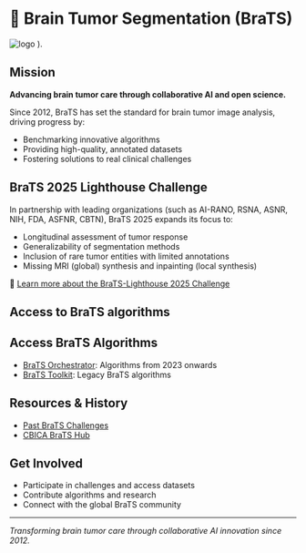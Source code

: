 # 🧠 Brain Tumor Segmentation (BraTS)
<!-- ```
______         _____ _____
| ___ \       |_   _/  ___|
| |_/ /_ __ __ _| | \ `--.
| ___ \ '__/ _` | |  `--. \
| |_/ / | | (_| | | /\__/ /
\____/|_|  \__,_\_/ \____/
   
                                                                                                
``` -->
![logo](logo_2025.png)
).

## Mission
**Advancing brain tumor care through collaborative AI and open science.**

Since 2012, BraTS has set the standard for brain tumor image analysis, driving progress by:
- Benchmarking innovative algorithms
- Providing high-quality, annotated datasets
- Fostering solutions to real clinical challenges

## BraTS 2025 Lighthouse Challenge
In partnership with leading organizations (such as AI-RANO, RSNA, ASNR, NIH, FDA, ASFNR, CBTN), BraTS 2025 expands its focus to:
- Longitudinal assessment of tumor response
- Generalizability of segmentation methods
- Inclusion of rare tumor entities with limited annotations
- Missing MRI (global) synthesis and inpainting (local synthesis)


🔗 [Learn more about the BraTS-Lighthouse 2025 Challenge](https://www.synapse.org/Synapse:syn64153130/wiki/630130)

## Access to BraTS algorithms

## Access BraTS Algorithms
- [BraTS Orchestrator](https://github.com/BrainLesion/BraTS): Algorithms from 2023 onwards
- [BraTS Toolkit](https://github.com/neuronflow/BraTS-Toolkit): Legacy BraTS algorithms

## Resources & History
- [Past BraTS Challenges](https://www.synapse.org/Synapse:syn53708126/wiki/626320)
- [CBICA BraTS Hub](https://www.med.upenn.edu/cbica/brats/)

## Get Involved
- Participate in challenges and access datasets
- Contribute algorithms and research
- Connect with the global BraTS community

---
*Transforming brain tumor care through collaborative AI innovation since 2012.*
